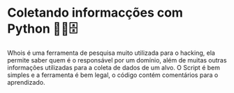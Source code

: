 # Coletando informacções com Python 🕵️‍♂️🗄
Whois é uma ferramenta de pesquisa muito utilizada para o hacking, ela permite saber quem é o responsável por um domínio, além de muitas outras informações utilizadas para a coleta de dados de um alvo. 
O Script é bem simples e a ferramenta é bem legal, o código contém comentários para o aprendizado.
